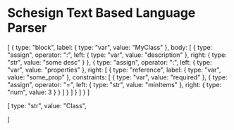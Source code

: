 # Schesign Text Based Language Parser


[
  {
    type: "block",
    label: {
      type: "var",
      value: "MyClass"
    },
    body: [
      {
        type: "assign",
        operator: ":",
        left: {
          type: "var",
          value: "description"
        },
        right: {
          type: "str",
          value: "some desc"
        }
      },
      {
        type: "assign",
        operator: ":",
        left: {
          type: "var",
          value: "properties"
        },
        right: [
          {
            type: "reference",
            label: {
              type: "var",
              value: "some_prop"
            },
            constraints: [
              {
                type: "var",
                value: "required"
              },
              {
                type: "assign",
                operator: "=",
                left: {
                  type: "str",
                  value: "minItems"
                },
                right: {
                  type: "num",
                  value: 3
                }
              }
            ]
          }
        ]
      }
    ]
  }
]

[
  type: "str",
  value: "Class",

]